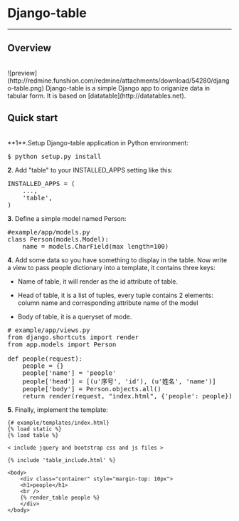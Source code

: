 # Django-table

_____________________________________________________________________

## Overview
<br>
![preview](http://redmine.funshion.com/redmine/attachments/download/54280/django-table.png)
Django-table is a simple Django app to origanize data in tabular form.
It is based on [datatable](http://datatables.net).

## Quick start
<br>
**1**.Setup Django-table application in Python environment:<br>

<pre>$ python setup.py install</pre>

**2**. Add "table" to your INSTALLED_APPS setting like this:<br>

<pre>INSTALLED_APPS = (
    ...,
    'table',
)</pre>

**3**. Define a simple model named Person:<br>

<pre>#example/app/models.py
class Person(models.Model):
    name = models.CharField(max_length=100)</pre>

**4**. Add some data so you have something to display in the table. Now write a view to pass people dictionary into a template, it contains three keys:<br>

- Name of table, it will render as the id attribute of table.<br>

- Head of table, it is a list of tuples, every tuple contains 2 elements: column name and corresponding attribute name of the model<br>

- Body of table, it is a queryset of mode.<br>

<pre># example/app/views.py
from django.shortcuts import render
from app.models import Person

def people(request):
    people = {}
    people['name'] = 'people'
    people['head'] = [(u'序号', 'id'), (u'姓名', 'name')]
    people['body'] = Person.objects.all()
    return render(request, "index.html", {'people': people})</pre>

**5**. Finally, implement the template:<br>

    {# example/templates/index.html}
    {% load static %}
    {% load table %}

    < include jquery and bootstrap css and js files >

    {% include 'table_include.html' %}

    <body>
        <div class="container" style="margin-top: 10px"> 
        <h1>people</h1>
        <br />
        {% render_table people %}
        </div>
    </body>

